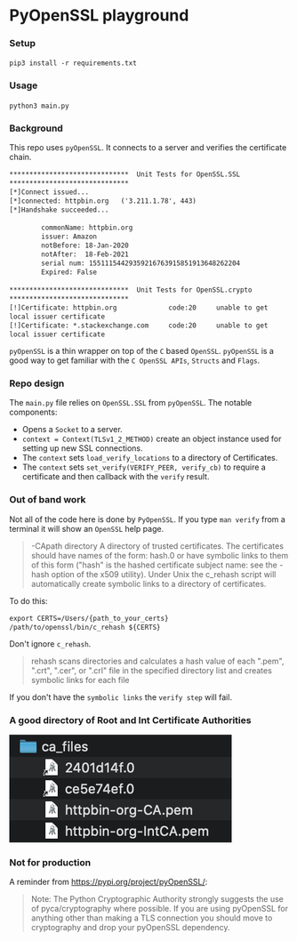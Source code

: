 # PyOpenSSL playground

### Setup
`pip3 install -r requirements.txt`
### Usage
`python3 main.py`
### Background
This repo uses `pyOpenSSL`.  It connects to a server and verifies the certificate chain.

```
******************************	Unit Tests for OpenSSL.SSL	******************************
[*]Connect issued...
[*]connected: httpbin.org	('3.211.1.78', 443)
[*]Handshake succeeded...

        commonName: httpbin.org
        issuer: Amazon
        notBefore: 18-Jan-2020
        notAfter:  18-Feb-2021
        serial num: 15511154429359216763915851913648262204
        Expired: False
        
******************************	Unit Tests for OpenSSL.crypto	******************************
[!]Certificate:	httpbin.org		        code:20		unable to get local issuer certificate
[!]Certificate:	*.stackexchange.com		code:20		unable to get local issuer certificate
```

`pyOpenSSL` is a thin wrapper on top of the `C` based `OpenSSL`.  `pyOpenSSL` is a good way to get familiar with the `C OpenSSL APIs`, `Structs` and `Flags`.  

### Repo design
The `main.py` file relies on `OpenSSL.SSL` from `pyOpenSSL`.  The notable components:
  - Opens a `Socket` to a server.
  - `context = Context(TLSv1_2_METHOD)` create an object instance used for setting up new SSL connections.
  - The `context` sets `load_verify_locations` to a directory of Certificates.
  - The `context` sets `set_verify(VERIFY_PEER, verify_cb)` to require a certificate and then callback with the `verify` result.

### Out of band work
Not all of the code here is done by `PyOpenSSL`. If you type `man verify` from a terminal it will show an `OpenSSL` help page.

> -CApath directory
>     A directory of trusted certificates. The certificates should have names of
>     the form: hash.0 or have symbolic links to them of this form ("hash" is the
>     hashed certificate subject name: see the -hash option of the x509 utility).
>     Under Unix the c_rehash script will automatically create symbolic links to a
>     directory of certificates.

To do this:
```
export CERTS=/Users/{path_to_your_certs}
/path/to/openssl/bin/c_rehash ${CERTS}
```
Don't ignore `c_rehash`.

> rehash scans directories and calculates a hash value of each ".pem", ".crt", ".cer", or ".crl" file in the specified directory list and creates symbolic links for each file

If you don't have the `symbolic links` the `verify step` will fail.

### A good directory of Root and Int Certificate Authorities

![ca-files](/images/2020/11/ca-files.png)

### Not for production
A reminder from https://pypi.org/project/pyOpenSSL/:

> Note: The Python Cryptographic Authority strongly suggests the use of pyca/cryptography where possible. If you are using pyOpenSSL for anything other than making a TLS connection you should move to cryptography and drop your pyOpenSSL dependency.

